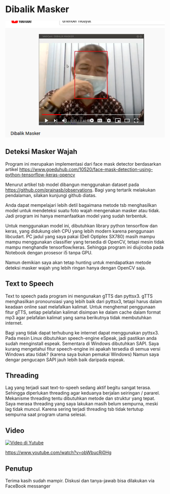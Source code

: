 # Dibalik Masker

![screenshot](https://github.com/dhenoer/dibalikmasker/blob/main/img/sshot1.png)

## Deteksi Masker Wajah

Program ini merupakan implementasi dari face mask detector berdasarkan artikel
https://www.goeduhub.com/10520/face-mask-detection-using-python-tensorflow-keras-opencv

Menurut artikel tsb model dibangun menggunakan dataset pada https://github.com/prajnasb/observations. Bagi yang tertarik melakukan pendalaman, silakan kunjungi github diatas.

Anda dapat mempelajari lebih detil bagaimana metode tsb menghasilkan model
untuk mendeteksi suatu foto wajah mengenakan masker atau tidak. Jadi program ini
hanya memanfaatkan model yang sudah terbentuk.

Untuk menggunakan model ini, dibutuhkan library python tensorflow dan keras, yang
didukung oleh CPU yang lebih modern karena penggunaan libcudart. PC jadul yang saya pakai (Dell Optiplex SX780) masih mampu mampu menggunakan classifier yang tersedia di OpenCV, tetapi mesin tidak mampu menghandle tensorflow/keras. Sehingga program ini diujicoba pada Notebook dengan prosesor i5 tanpa GPU.

Namun demikian saya akan tetap hunting untuk mendapatkan metode deteksi masker wajah yng lebih ringan hanya dengan OpenCV saja. 

## Text to Speech

Text to speech pada program ini mengunakan gTTS dan pyttsx3. gTTS menghasilkan  pronounsiasi yang lebih baik dari pyttsx3, tetapi harus dalam keadaan online saat melafalkan kalimat. Untuk menghemat penggunaan fitur gTTS, setiap pelafalan kalimat disimpan ke dalam cache dalam format mp3 agar pelafalan kalimat yang sama berikutnya tidak membutuhkan internet.

Bagi yang tidak dapat terhubung ke internet dapat menggunakan pyttsx3. Pada mesin Linux dibutuhkan speech-engine eSpeak, jadi pastikan anda sudah menginstall espeak. Sementara di Windows dibutuhkan SAPI. Saya kurang mengetahui fitur speech-engine ini apakah tersedia di semua versi Windows atau tidak? (karena saya bukan pemakai Windows) Namun saya dengar pengucapn SAPI jauh lebih baik daripada espeak.

## Threading

Lag yang terjadi saat text-to-speeh sedang aktif begitu sangat terasa. Sehingga diperlukan threading agar keduanya berjalan seiringan / pararel. Mekanisme threading tentu dibutuhkan metode dan struktur yang tepat. Saya merasa threading yang saya lakukan masih belum sempurna, meski lag tidak muncul. Karena sering terjadi threading tsb tidak tertutup sempurna saat program utama selesai.

## Video


[![Video di Yutube](https://img.youtube.com/vi/obWbucRj0Hg/0.jpg)](https://www.youtube.com/watch?v=obWbucRj0Hg)

https://www.youtube.com/watch?v=obWbucRj0Hg

## Penutup

Terima kasih sudah mampir. Diskusi dan tanya-jawab bisa dilakukan via FaceBook messanger
